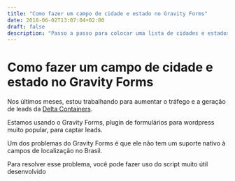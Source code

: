 ```yaml
---
title: "Como fazer um campo de cidade e estado no Gravity Forms"
date: 2018-06-02T13:07:04+02:00
draft: false
description: "Passo a passo para colocar uma lista de cidades e estados brasileiras no Gravity Forms"
---
```

# Como fazer um campo de cidade e estado no Gravity Forms

Nos últimos meses, estou trabalhando para aumentar o tráfego e a geração de leads da [Delta Containers](https://deltacontainers.com.br/).

Estamos usando o Gravity Forms, plugin de formulários para wordpress muito popular, para captar leads. 

Um dos problemas do Gravity Forms é que ele não tem um suporte nativo à campos de localização no Brasil.

Para resolver esse problema, você pode fazer uso do script muito útil desenvolvido  